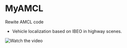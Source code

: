 # MyAMCL
Rewite AMCL code

* Vehicle localization based on IBEO in highway scenes.

![Watch the video](https://raw.githubusercontent.com/ShifanZhu/MyPhotos/master/gifhome_1280x720_8s.gif)
